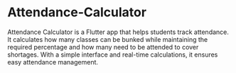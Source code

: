 # Attendance-Calculator
Attendance Calculator is a Flutter app that helps students track attendance. It calculates how many classes can be bunked while maintaining the required percentage and how many need to be attended to cover shortages. With a simple interface and real-time calculations, it ensures easy attendance management.
